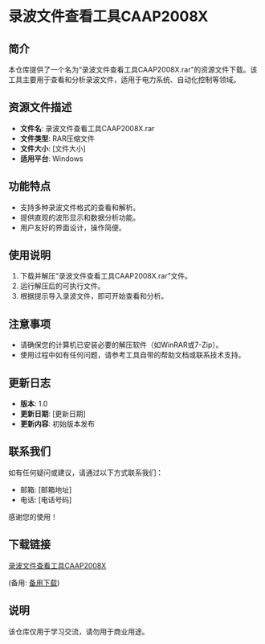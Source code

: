 # 录波文件查看工具CAAP2008X

## 简介
本仓库提供了一个名为“录波文件查看工具CAAP2008X.rar”的资源文件下载。该工具主要用于查看和分析录波文件，适用于电力系统、自动化控制等领域。

## 资源文件描述
- **文件名**: 录波文件查看工具CAAP2008X.rar
- **文件类型**: RAR压缩文件
- **文件大小**: [文件大小]
- **适用平台**: Windows

## 功能特点
- 支持多种录波文件格式的查看和解析。
- 提供直观的波形显示和数据分析功能。
- 用户友好的界面设计，操作简便。

## 使用说明
1. 下载并解压“录波文件查看工具CAAP2008X.rar”文件。
2. 运行解压后的可执行文件。
3. 根据提示导入录波文件，即可开始查看和分析。

## 注意事项
- 请确保您的计算机已安装必要的解压软件（如WinRAR或7-Zip）。
- 使用过程中如有任何问题，请参考工具自带的帮助文档或联系技术支持。

## 更新日志
- **版本**: 1.0
- **更新日期**: [更新日期]
- **更新内容**: 初始版本发布

## 联系我们
如有任何疑问或建议，请通过以下方式联系我们：
- 邮箱: [邮箱地址]
- 电话: [电话号码]

感谢您的使用！

## 下载链接
[录波文件查看工具CAAP2008X](https://pan.quark.cn/s/e5942b167ce2) 

(备用: [备用下载](https://pan.baidu.com/s/1WjWvgo7vGr3tDpv2G1MS-g?pwd=1234))

## 说明

该仓库仅用于学习交流，请勿用于商业用途。
